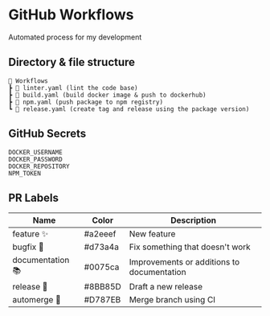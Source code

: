 # GitHub Workflows

Automated process for my development

## Directory & file structure

```
📂 Workflows
┣ 📜 linter.yaml (lint the code base)
┣ 📜 build.yaml (build docker image & push to dockerhub)
┣ 📜 npm.yaml (push package to npm registry)
┗ 📜 release.yaml (create tag and release using the package version)
```

## GitHub Secrets

```dotenv
DOCKER_USERNAME
DOCKER_PASSWORD
DOCKER_REPOSITORY
NPM_TOKEN
```

## PR Labels

| Name             | Color   | Description                                |
|------------------|---------|--------------------------------------------|
| feature ✨       | #a2eeef | New feature                                |
| bugfix 🐞        | #d73a4a | Fix something that doesn't work            |
| documentation 📚 | #0075ca | Improvements or additions to documentation |
| release 🎉       | #8BB85D | Draft a new release                        |
| automerge 🔀     | #D787EB | Merge branch using CI                      |
